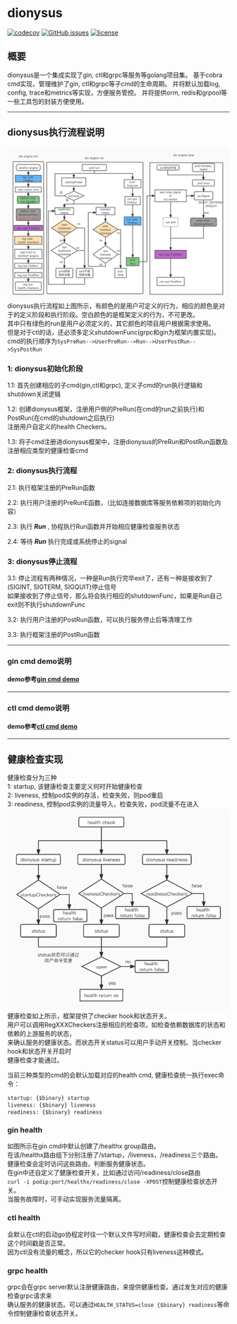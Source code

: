 # dionysus

[![codecov](https://codecov.io/gh/gowins/dionysus/branch/master/graph/badge.svg)](https://codecov.io/gh/gowins/dionysus)
[![GitHub issues](https://img.shields.io/github/issues/talkgo/night.svg?label=Issue&style=flat-square)](https://github.com/gowins/dionysus/issues)
[![license](https://img.shields.io/github/license/talkgo/night.svg?style=flat-square)](https://github.com/gowins/dionysus/blob/master/LICENSE)

## 概要
dionysus是一个集成实现了gin, ctl和grpc等服务等golang项目集。
基于cobra cmd实现，管理维护了gin, ctl和grpc等子cmd的生命周期。
并将默认加载log, config, trace和metrics等实现，方便服务管控。
并将提供orm, redis和grpool等一些工具包的封装方便使用。

----
## dionysus执行流程说明
![dionysuslife](image/dionysuslife.jpg)
dionysus执行流程如上图所示，有颜色的是用户可定义的行为，相应的颜色是对于的定义阶段和执行阶段。空白颜色的是框架定义的行为，不可更改。  
其中只有绿色的run是用户必须定义的，其它颜色的项目用户根据需求使用。  
但是对于ctl的话，还必须多定义shutdownFunc(grpc和gin为框架内置实现)。  
cmd的执行顺序为```SysPreRun-->UserPreRun-->Run-->UserPostRun-->SysPostRun```


### 1: dionysus初始化阶段  

1.1: 首先创建相应的子cmd(gin,ctl和grpc), 定义子cmd的run执行逻辑和shutdown关闭逻辑

1.2: 创建dionysus框架，注册用户侧的PreRun(在cmd的run之前执行)和PostRun(在cmd的shutdown之后执行)  
注册用户自定义的health Checkers。

1.3: 将子cmd注册进dionysus框架中，注册dionysus的PreRun和PostRun函数及注册相应类型的健康检查cmd  


### 2: dionysus执行流程  

2.1: 执行框架注册的PreRun函数  

2.2: 执行用户注册的PreRunE函数，（比如连接数据库等服务依赖项的初始化内容）  

2.3: 执行 ___Run___ , 协程执行Run函数并开始相应健康检查服务状态  

2.4: 等待 ___Run___ 执行完成或系统停止的signal  

### 3: dionysus停止流程  

3.1: 停止流程有两种情况，一种是Run执行完毕exit了，还有一种是接收到了(SIGINT, SIGTERM, SIGQUIT)停止信号  
如果接收到了停止信号，那么将会执行相应的shutdownFunc，如果是Run自己exit则不执行shutdownFunc  

3.2: 执行用户注册的PostRun函数，可以执行服务停止后等清理工作  

3.3: 执行框架注册的PostRun函数  

----

### gin cmd demo说明
#### demo参考[gin cmd demo](example/ginx/demo.go)

----

### ctl cmd demo说明
#### demo参考[ctl cmd demo](example/ctl/demo.go) 

----

## 健康检查实现
健康检查分为三种  
1: startup, 该健康检查主要定义何时开始健康检查  
2: liveness, 控制pod实例的存活，检查失败，则pod重启  
3: readiness, 控制pod实例的流量导入，检查失败，pod流量不在进入  
![healthcheck](image/healthcheck.jpg)健康检查如上所示，框架提供了checker hook和状态开关。  
用户可以调用RegXXXCheckers注册相应的检查项，如检查依赖数据库的状态和依赖的上游服务的状态，  
来确认服务的健康状态。而状态开关status可以用户手动开关控制。当checker hook和状态开关开启时  
健康检查才能通过。

当前三种类型的cmd的会默认加载对应的health cmd, 健康检查统一执行exec命令：
```
startup: {$binary} startup
liveness: {$binary} liveness
readiness: {$binary} readiness
```

### gin health
如图所示在gin cmd中默认创建了/healthx group路由。  
在该/healthx路由组下分别注册了/startup，/liveness，/readiness三个路由。  
健康检查会定时访问这些路由，判断服务健康状态。  
在gin中还自定义了健康检查开关，比如通过访问/readiness/close路由  
```curl -i podip:port/healthx/readiness/close -XPOST```控制健康检查状态开关。  
当服务故障时，可手动实现服务流量隔离。  

### ctl health
会默认在ctl的启动go协程定时往一个默认文件写时间戳，健康检查会去定期检查这个时间戳是否正常。  
因为ctl没有流量的概念，所以它的checker hook只有liveness这种模式。  

### grpc health
grpc会在grpc server默认注册健康路由，来提供健康检查。通过发生对应的健康检查grpc请求来  
确认服务的健康状态。可以通过```HEALTH_STATUS=close {$binary} readiness```等命令控制健康检查状态开关。  

